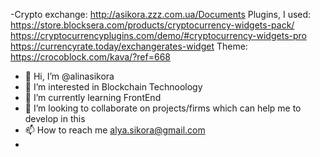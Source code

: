 -Crypto exchange: http://asikora.zzz.com.ua/Documents
Plugins, I used:
https://store.blocksera.com/products/cryptocurrency-widgets-pack/
https://cryptocurrencyplugins.com/demo/#cryptocurrency-widgets-pro
https://currencyrate.today/exchangerates-widget
Theme: https://crocoblock.com/kava/?ref=668

- 👋 Hi, I’m @alinasikora
- 👀 I’m interested in Blockchain Technoology
- 🌱 I’m currently learning FrontEnd
- 💞️ I’m looking to collaborate on projects/firms which can help me to develop in this
- 📫 How to reach me alya.sikora@gmail.com
-

<!---
alinasikora/alinasikora is a ✨ special ✨ repository because its `README.md` (this file) appears on your GitHub profile.
You can click the Preview link to take a look at your changes.
--->
